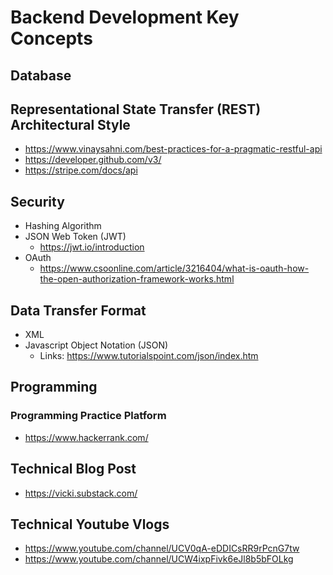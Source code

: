 # Backend Development Key Concepts

## Database

## Representational State Transfer (REST) Architectural Style
- https://www.vinaysahni.com/best-practices-for-a-pragmatic-restful-api
- https://developer.github.com/v3/
- https://stripe.com/docs/api

## Security 
- Hashing Algorithm
- JSON Web Token (JWT)
  - https://jwt.io/introduction
- OAuth  
  - https://www.csoonline.com/article/3216404/what-is-oauth-how-the-open-authorization-framework-works.html

## Data Transfer Format 
- XML
- Javascript Object Notation (JSON)
  - Links: https://www.tutorialspoint.com/json/index.htm

## Programming

### Programming Practice Platform
- https://www.hackerrank.com/

## Technical Blog Post
- https://vicki.substack.com/

## Technical Youtube Vlogs
- https://www.youtube.com/channel/UCV0qA-eDDICsRR9rPcnG7tw
- https://www.youtube.com/channel/UCW4ixpFivk6eJl8b5bFOLkg
